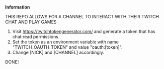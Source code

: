 **Information**
<br>



THIS REPO ALLOWS FOR A CHANNEL TO INTERACT WITH THEIR TWITCH CHAT AND PLAY GAMES

1. Visit https://twitchtokengenerator.com/ and generate a token that has chat:read permissions.
2. Set the token as an environment variable with name "TWITCH_OAUTH_TOKEN" and value "oauth:[token]".
3. Change [NICK] and [CHANNEL] accordingly.

DONE!
